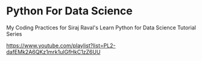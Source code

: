 # Python For Data Science

My Coding Practices for Siraj Raval's Learn Python for Data Science Tutorial Series

https://www.youtube.com/playlist?list=PL2-dafEMk2A6QKz1mrk1uIGfHkC1zZ6UU
